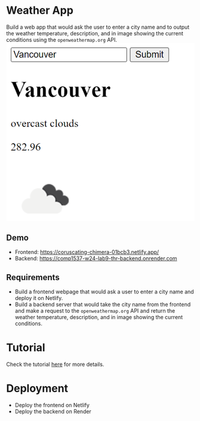 # Weather App

Build a web app that would ask the user to enter a city name and to output the weather temperature, description, and in image showing the current conditions using the `openweathermap.org` API.
![alt text](images/image.png)

## Demo

- Frontend: https://coruscating-chimera-01bcb3.netlify.app/
- Backend: https://comp1537-w24-lab9-thr-backend.onrender.com

## Requirements

- Build a frontend webpage that would ask a user to enter a city name and deploy it on Netlify.
- Build a backend server that would take the city name from the frontend and make a request to the `openweathermap.org` API and return the weather temperature, description, and in image showing the current conditions.

# Tutorial
Check the tutorial [here](express.js.tutorial.md) for more details.

# Deployment

- Deploy the frontend on Netlify
- Deploy the backend on Render
